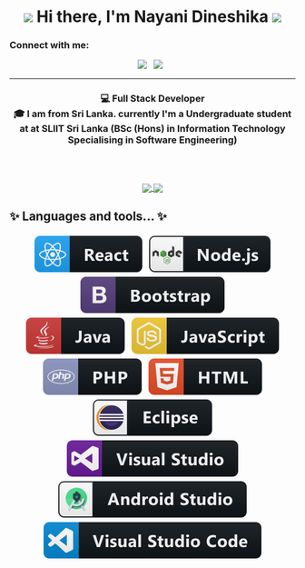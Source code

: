 </div>
<div align="center">
   <h1><img src="https://emojis.slackmojis.com/emojis/images/1531849430/4246/blob-sunglasses.gif?1531849430" width="30"/> Hi there, I'm Nayani Dineshika <img src="https://media.giphy.com/media/hvRJCLFzcasrR4ia7z/giphy.gif" width="30px"> </h1>
   
</div>

### Connect with me:
<p align='center'>
    <a href="www.linkedin.com/in/nayani-nandasiri-12680a227"><img height="30" src="https://img.icons8.com/color/50/000000/linkedin.png"></a>&nbsp;&nbsp;
     <a href="nayani.dn@gmail.com"><img height="30" src="https://img.icons8.com/fluent/48/000000/gmail-new.png"></a>&nbsp;&nbsp;
   
</p>

<hr>

<div align="center">
<h3> 💻 Full Stack Developer  <br> 🎓 I am from Sri Lanka. currently I'm a Undergraduate student at at SLIIT Sri Lanka (BSc (Hons) in Information Technology Specialising in Software Engineering) </h3>
</div>
<br>
<br>


<p align="center">
  <a href="https://github.com/Kasuni-Kavindya-Munasinghe/github-readme-stats">
    <img
      align="center"
      src="https://github-readme-stats.vercel.app/api/top-langs/?username=NayaniDineshika&exclude_repo=cravingslk-cms-joomla&layout=compact&theme=tokyonight"
    />
  </a>
  <a href="https://github.com/NayaniDineshika/github-readme-stats">
    <img
      align="center"
      height="165"
      src="https://github-readme-stats.vercel.app/api?username=NayaniDineshika&count_private=true&show_icons=true&custom_title=Github%20Stats&theme=tokyonight"
    />
  </a>
</p>

## ✨ Languages and tools... ✨
<p align="center">
  
   <img src="assets\badges\Frameworks\react.svg" alt="react" style="vertical-align:top; margin:4px">
  <img src="assets\badges\Frameworks\nodejs.svg" alt="nodejs" style="vertical-align:top; margin:4px">     
  <img src="assets\badges\Frameworks\bootstrap.svg" alt="bootstrap" style="vertical-align:top; margin:4px">
 
 <br>
 
  <img src="assets\badges\Languages\java.svg" alt="java" style="vertical-align:top; margin:4px">
   <img src="assets\badges\Languages\js.svg" alt="js" style="vertical-align:top; margin:4px">  
  <img src="assets\badges\Languages\php.svg" alt="php" style="vertical-align:top; margin:4px"> 
  <img src="assets\badges\Languages\html.svg" alt="html" style="vertical-align:top; margin:4px">

 <br>
 
   <img src="assets\badges\Tools\eclipse.svg" alt="eclipse" style="vertical-align:top; margin:4px">
  <img src="assets\badges\Tools\visualstudio.svg" alt="visualstudio" style="vertical-align:top; margin:4px">    
  <img src="assets\badges\Tools\android_studio_colour.svg" alt="androidstudio" style="vertical-align:top; margin:4px">
  <img src="assets\badges\Tools\visualstudio_code.svg" alt="vscode" style="vertical-align:top; margin:4px">
  
</p>


